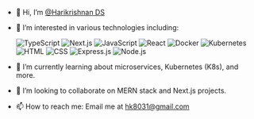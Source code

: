 - 👋 Hi, I’m [@Harikrishnan DS](https://github.com/itsharipersonal)
- 👀 I’m interested in various technologies including:

  ![TypeScript](https://img.shields.io/badge/TypeScript-3178C6?logo=typescript&logoColor=white)
  ![Next.js](https://img.shields.io/badge/Next.js-000000?logo=next.js&logoColor=white)
  ![JavaScript](https://img.shields.io/badge/JavaScript-F7DF1E?logo=javascript&logoColor=black)
  ![React](https://img.shields.io/badge/React-61DAFB?logo=react&logoColor=black)
  ![Docker](https://img.shields.io/badge/Docker-2496ED?logo=docker&logoColor=white)
  ![Kubernetes](https://img.shields.io/badge/Kubernetes-326CE5?logo=kubernetes&logoColor=white)
  ![HTML](https://img.shields.io/badge/HTML5-E34F26?logo=html5&logoColor=white)
  ![CSS](https://img.shields.io/badge/CSS3-1572B6?logo=css3&logoColor=white)
  ![Express.js](https://img.shields.io/badge/Express.js-000000?logo=express&logoColor=white)
  ![Node.js](https://img.shields.io/badge/Node.js-339933?logo=node.js&logoColor=white)

- 🌱 I’m currently learning about microservices, Kubernetes (K8s), and more.
- 💞️ I’m looking to collaborate on MERN stack and Next.js projects.
- 📫 How to reach me: Email me at hk8031@gmail.com
